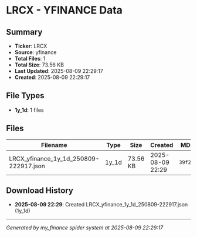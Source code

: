 # LRCX - YFINANCE Data

## Summary
- **Ticker**: LRCX
- **Source**: yfinance
- **Total Files**: 1
- **Total Size**: 73.56 KB
- **Last Updated**: 2025-08-09 22:29:17
- **Created**: 2025-08-09 22:29:17

## File Types
- **1y_1d**: 1 files

## Files

| Filename | Type | Size | Created | MD5 Hash |
|----------|------|------|---------|----------|
| LRCX_yfinance_1y_1d_250809-222917.json | 1y_1d | 73.56 KB | 2025-08-09 22:29 | `39f2b0f3...` |

## Download History

- **2025-08-09 22:29**: Created LRCX_yfinance_1y_1d_250809-222917.json (1y_1d)

---
*Generated by my_finance spider system at 2025-08-09 22:29:17*

